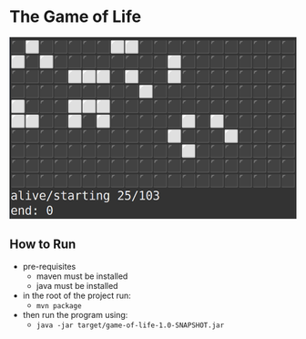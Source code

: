 # The Game of Life
![Game life Screenshot](Game%20of%20life%20board.png)

## How to Run

- pre-requisites
  - maven must be installed
  - java must be installed
- in the root of the project run:
  - `mvn package`
- then run the program using:
  - `java -jar target/game-of-life-1.0-SNAPSHOT.jar`